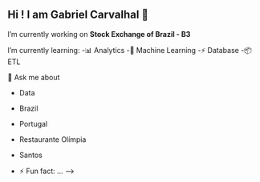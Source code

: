 ## Hi ! I am Gabriel Carvalhal 👋

I’m currently working on **Stock Exchange of Brazil - B3**

I’m currently learning:
  -📊 Analytics
  -🤖 Machine Learning
  -⚡ Database
  -📦 ETL

💬 Ask me about 
  - Data
  - Brazil
  - Portugal
  - Restaurante Olímpia
  - Santos

- ⚡ Fun fact: ...
-->
